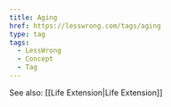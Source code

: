 ```yaml
---
title: Aging
href: https://lesswrong.com/tags/aging
type: tag
tags:
  - LessWrong
  - Concept
  - Tag
---
```


See also: [[Life Extension|Life Extension]]
